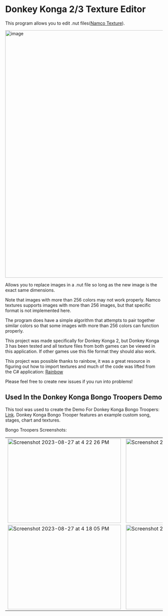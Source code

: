 # Donkey Konga 2/3 Texture Editor

This program allows you to edit .nut files([Namco Texture](https://github.com/marco-calautti/Rainbow/wiki/NUT-File-Format#)).

<img width="1177" height="788" alt="image" src="https://github.com/user-attachments/assets/025ca8de-ac16-49fa-bc06-7d7b15b53228" />


Allows you to replace images in a .nut file so long as the new image is the exact same dimensions.

Note that images with more than 256 colors may not work properly. Namco textures supports images with more than 256 images, but that specific format is not implemented here.

The program does have a simple algorithm that attempts to pair together similar colors so that some images with more than 256 colors can function properly.

This project was made specifically for Donkey Konga 2, but Donkey Konga 3 has been tested and all texture files from both games can be viewed in this application. If other games use this file format they should also work.

This project was possible thanks to rainbow, it was a great resource in figuring out how to import textures and much of the code was lifted from the C# application: 
[Rainbow](https://github.com/marco-calautti/Rainbow)

Please feel free to create new issues if you run into problems!

## Used In the Donkey Konga Bongo Troopers Demo
This tool was used to create the Demo For Donkey Konga Bongo Troopers: [Link](https://www.romhacking.net/forum/index.php?topic=37588.0).
Donkey Konga Bongo Trooper features an example custom song, stages, chart and textures.

Bongo Troopers Screenshots:

<table>
  <tr>
    <td>
      <img width="362" height="269" alt="Screenshot 2023-08-27 at 4 22 26 PM"
           src="https://github.com/user-attachments/assets/b3385392-e6b8-4830-aae8-e7ffb2b7b928" />
    </td>
    <td>
      <img width="362" height="269" alt="Screenshot 2023-08-27 at 4 17 43 PM"
           src="https://github.com/user-attachments/assets/c1be38b4-a658-40b9-a907-8c591866ce33" />
    </td>
  </tr>
  <tr>
    <td>
      <img width="362" height="269" alt="Screenshot 2023-08-27 at 4 18 05 PM"
           src="https://github.com/user-attachments/assets/c0135e89-0cf0-40c7-9e66-32d1516147c9" />
    </td>
    <td>
      <img width="362" height="269" alt="Screenshot 2023-08-27 at 4 19 04 PM"
           src="https://github.com/user-attachments/assets/46a5e376-171d-4efe-b611-0c17b3a293da" />
    </td>
  </tr>
</table>


